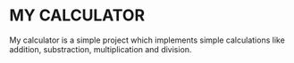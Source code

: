 # MY CALCULATOR

My calculator is a simple project which implements simple calculations like addition, substraction, multiplication and division.

